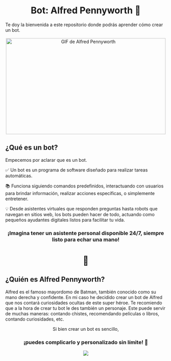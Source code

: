 <div align="center">
<h1 align="center">Bot: Alfred Pennyworth 🤖</h1>
</div>
Te doy la bienvenida a este repositorio donde podrás aprender cómo crear un bot.
<br></br>
<div align="center">
  <img src="https://media2.giphy.com/media/v1.Y2lkPTc5MGI3NjExbGFpOThxbGF0MHZwcG1pNmFsd3JqZnUzanZxOWE3Y3VjOTR1am04YiZlcD12MV9pbnRlcm5hbF9naWZfYnlfaWQmY3Q9Zw/3o7abB06u9bNzA8lu8/giphy.webp" alt="GIF de Alfred Pennyworth" width="500" height="300">
</div>

## ¿Qué es un bot?
Empecemos por aclarar que es un bot. 
<p>✅ Un bot es un programa de software diseñado para realizar tareas automáticas.</p>
<p>📚 Funciona siguiendo comandos predefinidos, interactuando con usuarios para brindar información, realizar acciones específicas, o simplemente entretener.</p> 
<p>💡 Desde asistentes virtuales que responden preguntas hasta robots que navegan en sitios web, los bots pueden hacer de todo, actuando como pequeños ayudantes digitales listos para facilitar tu vida.</p>

<div align="center">
  <h3><b>¡Imagina tener un asistente personal disponible 24/7, siempre listo para echar una mano!</b><h1>💯</h1></h3>
</div>

## ¿Quién es Alfred Pennyworth?
Alfred es el famoso mayordomo de Batman, también conocido como su mano derecha y confidente. En mi caso he decidido crear un bot de Alfred que nos contará curiosidades ocultas de este super héroe. Te recomiendo que a la hora de crear tu bot le des también un personaje. Este puede servir de muchas maneras: contando chistes, recomendando películas o libros, contando curiosidades, etc. 

<div align="center">
  <p>Si bien crear un bot es sencillo, <h3>¡puedes complicarlo y personalizado sin límite! 🦇</h3></p>
</div>

<div align="center">
  <img src="https://w0.peakpx.com/wallpaper/480/817/HD-wallpaper-dc-comic-batman-2020-drawing.jpg">
</div>
